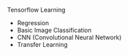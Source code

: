 Tensorflow Learning
 - Regression
 - Basic Image Classification
 - CNN (Convolutional Neural Network)
 - Transfer Learning
